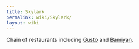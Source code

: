 ```yaml
---
title: Skylark
permalink: wiki/Skylark/
layout: wiki
---
```


Chain of restaurants including [Gusto](/wiki/Gusto "wikilink") and
[Bamiyan](/wiki/Bamiyan "wikilink").
